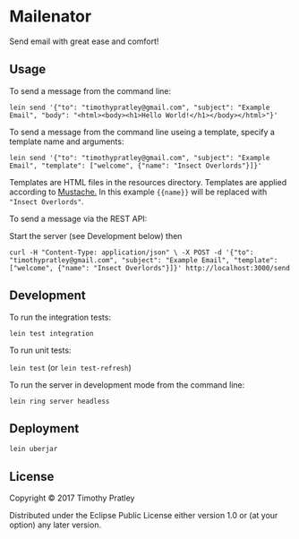 # Mailenator

Send email with great ease and comfort!



## Usage

To send a message from the command line:

`lein send '{"to": "timothypratley@gmail.com", "subject": "Example Email", "body": "<html><body><h1>Hello World!</h1></body></html>"}'`


To send a message from the command line useing a template,
specify a template name and arguments:

`lein send '{"to": "timothypratley@gmail.com", "subject": "Example Email", "template": ["welcome", {"name": "Insect Overlords"}]}'`

Templates are HTML files in the resources directory.
Templates are applied according to [Mustache.](http://mustache.github.io/mustache.5.html)
In this example `{{name}}` will be replaced with `"Insect Overlords"`.

To send a message via the REST API:

Start the server (see Development below) then

`curl -H "Content-Type: application/json" \
    -X POST -d '{"to": "timothypratley@gmail.com", "subject": "Example Email", "template": ["welcome", {"name": "Insect Overlords"}]}'
    http://localhost:3000/send`



## Development

To run the integration tests:

`lein test integration`


To run unit tests:

`lein test` (or `lein test-refresh`)


To run the server in development mode from the command line:

`lein ring server headless`



## Deployment

`lein uberjar`



## License

Copyright © 2017 Timothy Pratley

Distributed under the Eclipse Public License either version 1.0 or (at
your option) any later version.
